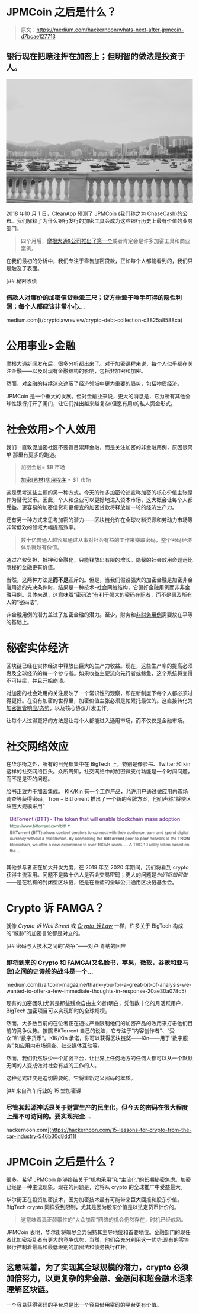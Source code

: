 # JPMCoin 之后是什么？

> 原文：<https://medium.com/hackernoon/whats-next-after-jpmcoin-d7bcae127713>

## 银行现在把赌注押在加密上；但明智的做法是投资于人。

![](img/ffc42f884ff9ae6dc99cb709eafc3e40.png)

2018 年10 月 1 日，CleanApp 预测了 [JPMCoin](/cryptolawreview/crypto-debt-collection-c3825a8588ca) (我们称之为 ChaseCash)的公布。我们解释了为什么银行发行的加密工具会成为这些银行历史上最有价值的业务部门。

> 四个月后，[摩根大通&公司推出了第一个](https://www.nytimes.com/2019/02/14/business/dealbook/jpmorgan-cryptocurrency-bitcoin.html)或者肯定会是许多加密工具和商业案例。

在我们最初的分析中，我们专注于零售加密贷款，正如每个人都能看到的，我们只是触及了表面。

[](/cryptolawreview/crypto-debt-collection-c3825a8588ca) [## 秘密收债

### 借款人对廉价的加密信贷垂涎三尺；贷方垂涎于唾手可得的隐性利润；每个人都应该非常小心…

medium.com](/cryptolawreview/crypto-debt-collection-c3825a8588ca) 

# 公用事业>金融

摩根大通新闻发布后，很多分析都出来了。对于加密课程来说，每个人似乎都在关注金融——以及对现有金融结构的影响，包括非加密和加密。

然而，对金融的持续迷恋遮蔽了经济领域中更为重要的趋势，包括物质经济。

JPMCoin 是一个重大的发展。但对金融业来说，更大的消息是，它为所有其他全球性银行打开了闸门，让它们推出越来越复杂(但愿有用)的私人资金形式。

# 社会效用>个人效用

我们一直敦促加密社区不要盲目崇拜金融，而是关注加密的非金融用例，原因很简单:那里有更多的跑道。

> 加密金融= $B 市场
> 
> [加密[素材]实用程序](/cryptolawreview/what-is-blockchain-hyperutility-ade850f3034d) = $T 市场

这是思考这些主题的另一种方式。今天的许多加密论述宣称加密的核心价值主张是作为替代货币。因此，个人和企业可以更好地进入资本市场，这大概会让每个人都受益。更容易的加密信贷和更便宜的加密贷款将释放新一轮的经济生产力。

还有另一种方式来思考加密的潜力——区块链允许在全球材料资源和劳动力市场等非常低效的领域大幅提高效率。

> 数十亿普通人越容易通过从事对社会有益的工作来赚取密码，整个密码经济体系就越有价值。

通过产权负担、抵押和金融化，只能释放出有限的增长。隐秘的社会效用命题远比隐秘的金融更有价值。

当然，这两种方法是**而不是**互斥的。但是，当我们假设强大的加密金融是加密非金融用途的先决条件时，结果是一种技术-社会网络结构，它偏好金融用例而非非金融用例。具体来说，这意味着[“密码法”有利于强大的密码在职者](/cryptolawreview/zamfir-v-szabo-on-governance-law-68b2d4bce7b7)，而不是惠及所有人的“密码法”。

非金融用例的潜力盖过了加密金融的潜力。至少，财务和[非财务用例](https://youtu.be/NKdr6uuanS4?t=2351)需要放在平等的基础上。

# 秘密实体经济

区块链已经在实体经济中释放出巨大的生产力收益。现在，这些生产率的提高必须惠及全球经济的每一个参与者。如果收益主要流向先行者或鲸鱼，这个系统将变得不可持续，并且[开始崩溃](/cryptolawreview/crypto-debt-collection-c3825a8588ca)。

对加密的社会效用的关注反映了一个常识性的观察，即在新制度下每个人都必须过得更好。在没有加密的世界里，加密价值主张必须是帕累托最优的。这直接转化为[加密监管响应/态势](/cryptolawreview/crypto-for-regulators-375ebd286451)，以及核心协议开发工作。

让每个人过得更好的方法是让每个人都能进入通用市场，而不仅仅是金融市场。

# 社交网络效应

在华尔街之外，所有的目光都集中在 BigTech 上，特别是像脸书、Twitter 和 kin 这样的社交网络巨头。众所周知，社交网络中的加密微支付功能是一个时间问题，而不是是否的问题。

脸书正致力于加密集成。 [KIK/Kin 有一个工作产品](/altcoin-magazine/crypto-for-the-masses-87f3608663bc)，允许用户通过做应用内市场调查等获得密码。Tron + BitTorrent 推出了一个新的令牌方案，他们声称“将使区块链大规模采用”

![](img/3a6e464c4388b6fe9975a571f0556b5f.png)

其他参与者正在加大开发力度，在 2019 年至 2020 年期间，我们将看到 crypto 获得主流采用。问题不是数十亿人是否会交易密码；更大的问题是*他们将如何做*——是在私有的封闭型区块链，还是在重塑的全球公共通用区块链基金会。

# Crypto 诉 FAMGA？

就像 *Crypto 诉 Wall Street* 或 [*Crypto 诉 Law*](/cryptolawreview/cryptolaw-9410cf7a8fd4) 一样，许多关于 BigTech 构成的“威胁”的加密言论都是对立的。

[](/altcoin-magazine/thank-you-for-a-great-bit-of-analysis-we-wanted-to-offer-a-few-immediate-thoughts-in-response-20ae30a078c5) [## 密码与大技术之间的“战争”——对卢·肯纳的回应

### 即将到来的 Crypto 和 FAMGA(又名脸书，苹果，微软，谷歌和亚马逊)之间的史诗般的战斗是一个…

medium.com](/altcoin-magazine/thank-you-for-a-great-bit-of-analysis-we-wanted-to-offer-a-few-immediate-thoughts-in-response-20ae30a078c5) 

现有的加密团队(尤其是那些残余自由主义者)明白，凭借数十亿的月活跃用户，BigTech 加密项目可以实现即时的全球规模。

然而，大多数目前的在位者正在通过严重限制他们的加密产品的效用来打击他们目前的竞争优势。按照 BitTorrent 自己的说法，它专注于“内容创作者”、“受众”和“数字货币”。KIK/Kin 承诺，你可以获得区块链奖——Kin——用于“数字服务”,如应用内市场调查、社交媒体互动等。

然而，我们仍然缺少一个加密平台，让世界上任何地方的任何人都可以从一个默默无闻的人变成做对社会有益的工作的人。

这种范式转变是迫切需要的。它将重新定义密码的本质。

[](https://hackernoon.com/15-lessons-for-crypto-from-the-car-industry-546b30d8dd11) [## 来自汽车行业的 15 堂加密课

### 尽管其起源神话是关于财富生产的民主化，但今天的密码在很大程度上是不可访问的。要实现完全…

hackernoon.com](https://hackernoon.com/15-lessons-for-crypto-from-the-car-industry-546b30d8dd11) 

# JPMCoin 之后是什么？

很多。希望 JPMCoin 能够终结关于“机构采用”和“主流化”的长期秘密焦虑。加密已经是一种主流现象。现在的问题是，谁将从 crypto 的全球推广中受益最大。

华尔街正在投资加密技术，因为加密技术最有可能带来巨大回报和股东价值。BigTech crypto 同样受到限制，尤其是因为股东价值是以法定货币计价的。

> 这意味着真正颠覆性的“大众加密”网络的机会仍然存在，时机已经成熟。

JPMCoin 表明，华尔街将竭尽全力保持其主导地位和首要地位。金融部门的现任者比加密叛乱者有更大的竞争优势，当然，他们会充分利用这一优势:现有的零售银行控制着最高和最低级别的加密法和债务执行杠杆。

## 这意味着，为了实现其全球规模的潜力，crypto 必须加倍努力，以更复杂的非金融、金融间和超金融术语来理解区块链。

一个容易获得密码的平台总是比一个容易借用密码的平台更有价值。